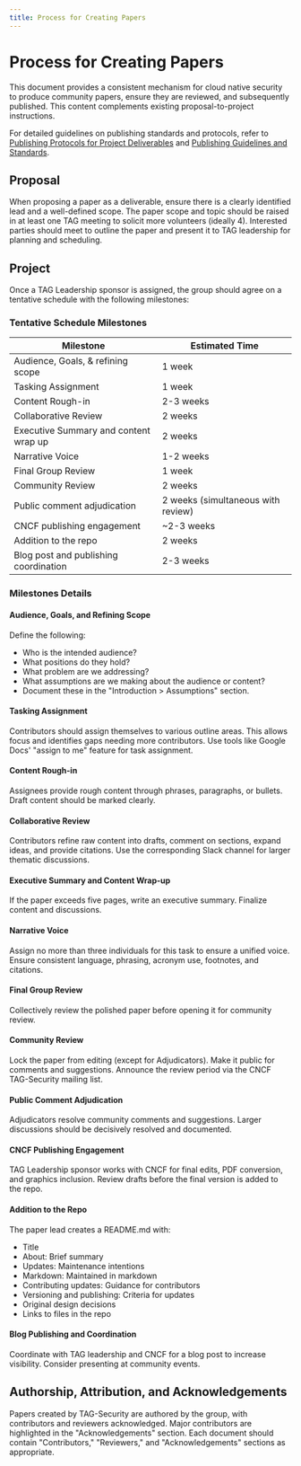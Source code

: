 ```yaml
---
title: Process for Creating Papers
---
```


# Process for Creating Papers

This document provides a consistent mechanism for cloud native security to
produce community papers, ensure they are reviewed, and subsequently published.
This content complements existing proposal-to-project instructions.

For detailed guidelines on publishing standards and protocols, refer to
[Publishing Protocols for Project Deliverables](publishing-protocols.md) and
[Publishing Guidelines and Standards](authoring-guidelines.md).

## Proposal

When proposing a paper as a deliverable, ensure there is a clearly identified
lead and a well-defined scope. The paper scope and topic should be raised in at
least one TAG meeting to solicit more volunteers (ideally 4). Interested parties
should meet to outline the paper and present it to TAG leadership for planning
and scheduling.

## Project

Once a TAG Leadership sponsor is assigned, the group should agree on a tentative
schedule with the following milestones:

### Tentative Schedule Milestones

| Milestone                             | Estimated Time                     |
| ------------------------------------- | ---------------------------------- |
| Audience, Goals, & refining scope     | 1 week                             |
| Tasking Assignment                    | 1 week                             |
| Content Rough-in                      | 2-3 weeks                          |
| Collaborative Review                  | 2 weeks                            |
| Executive Summary and content wrap up | 2 weeks                            |
| Narrative Voice                       | 1-2 weeks                          |
| Final Group Review                    | 1 week                             |
| Community Review                      | 2 weeks                            |
| Public comment adjudication           | 2 weeks (simultaneous with review) |
| CNCF publishing engagement            | ~2-3 weeks                         |
| Addition to the repo                  | 2 weeks                            |
| Blog post and publishing coordination | 2-3 weeks                          |

### Milestones Details

#### Audience, Goals, and Refining Scope

Define the following:

- Who is the intended audience?
- What positions do they hold?
- What problem are we addressing?
- What assumptions are we making about the audience or content?
- Document these in the "Introduction > Assumptions" section.

#### Tasking Assignment

Contributors should assign themselves to various outline areas. This allows
focus and identifies gaps needing more contributors. Use tools like Google Docs'
"assign to me" feature for task assignment.

#### Content Rough-in

Assignees provide rough content through phrases, paragraphs, or bullets. Draft
content should be marked clearly.

#### Collaborative Review

Contributors refine raw content into drafts, comment on sections, expand ideas,
and provide citations. Use the corresponding Slack channel for larger thematic
discussions.

#### Executive Summary and Content Wrap-up

If the paper exceeds five pages, write an executive summary. Finalize content
and discussions.

#### Narrative Voice

Assign no more than three individuals for this task to ensure a unified voice.
Ensure consistent language, phrasing, acronym use, footnotes, and citations.

#### Final Group Review

Collectively review the polished paper before opening it for community review.

#### Community Review

Lock the paper from editing (except for Adjudicators). Make it public for
comments and suggestions. Announce the review period via the CNCF TAG-Security
mailing list.

#### Public Comment Adjudication

Adjudicators resolve community comments and suggestions. Larger discussions
should be decisively resolved and documented.

#### CNCF Publishing Engagement

TAG Leadership sponsor works with CNCF for final edits, PDF conversion, and
graphics inclusion. Review drafts before the final version is added to the repo.

#### Addition to the Repo

The paper lead creates a README.md with:

- Title
- About: Brief summary
- Updates: Maintenance intentions
- Markdown: Maintained in markdown
- Contributing updates: Guidance for contributors
- Versioning and publishing: Criteria for updates
- Original design decisions
- Links to files in the repo

#### Blog Publishing and Coordination

Coordinate with TAG leadership and CNCF for a blog post to increase visibility.
Consider presenting at community events.

## Authorship, Attribution, and Acknowledgements

Papers created by TAG-Security are authored by the group, with contributors and
reviewers acknowledged. Major contributors are highlighted in the
"Acknowledgements" section. Each document should contain "Contributors,"
"Reviewers," and "Acknowledgements" sections as appropriate.
